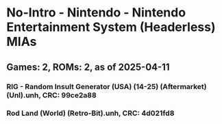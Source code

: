 # No-Intro - Nintendo - Nintendo Entertainment System (Headerless) MIAs
## Games: 2, ROMs: 2, as of 2025-04-11

### RIG - Random Insult Generator (USA) (14-25) (Aftermarket) (Unl).unh, CRC: 99ce2a88
### Rod Land (World) (Retro-Bit).unh, CRC: 4d021fd8
